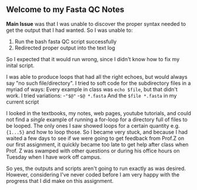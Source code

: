 ## Welcome to my Fasta QC Notes ##

**Main Issue** was that I was unable to discover the proper syntax needed to get the output that I had wanted. So I was unable to:

1. Run the bash fasta QC script successfully 
2. Redirected proper output into the text log

So I expected that it would run wrong, since I didn't know how to fix my inital script.

I was able to produce loops that had all the right echoes, but would always say "no such file/directory". I tried to soft code for the subdirectory files in a myriad of ways:
Every example in class was `echo $file`, but that didn't work. I tried variations:
-`"$@"`
-`$@ *.fasta`
And the `$file *.fasta` in my current script

I looked in the textbooks, my notes, web pages, youtube tutorials, and could not find a *single* example of running a for-loop for a directory full of files to be looped. The only ones I saw showed loops for a certain quantity e.g. `{1...5}` and how to loop those.
So I became very stuck, and because I had waited a few days to see if we were going to get feedback from Prof.Z on our first assignment, it quickly became too late to get help after class when Prof. Z was swamped with other questions or during his office hours on Tuesday when I have work off campus. 

So yes, the outputs and scripts aren't going to run exactly as was desired. However, considering I've never coded before I am very happy with the progress that I did make on this assignment.
   
